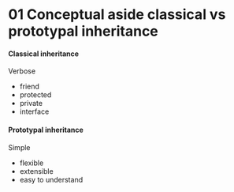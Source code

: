 # 01 Conceptual aside classical vs prototypal inheritance

#### Classical inheritance

Verbose

- friend
- protected
- private
- interface

#### Prototypal inheritance

Simple
 - flexible
 - extensible
 - easy to understand
